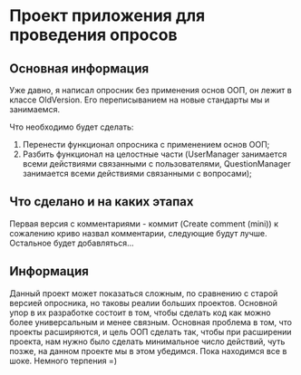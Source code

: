 # Проект приложения для проведения опросов

 ## Основная информация

 Уже давно, я написал опросник без применения основ ООП, он лежит в классе OldVersion. Его переписыванием на новые стандарты мы и занимаемся.

 Что необходимо будет сделать:
1. Перенести функционал опросника с применением основ ООП;
2. Разбить функционал на целостные части (UserManager занимается всеми действиями связанными с пользователями, QuestionManager занимается всеми действиями связанными с вопросами);

## Что сделано и на каких этапах

 Первая версия с комментариями - коммит (Create comment (mini)) к сожалению криво назвал комментарии, следующие будут лучше.
 Остальное будет добавляться...

## Информация

 Данный проект может показаться сложным, по сравнению с старой версией опросника, но таковы реалии больших проектов. Основной упор в их разработке состоит в том, чтобы сделать код как можно более универсальным и менее связным. Основная проблема в том, что проекты расширяются, и цель ООП сделать так, чтобы при расширении проекта, нам нужно было сделать минимальное число действий, чуть позже, на данном проекте мы в этом убедимся. Пока находимся все в шоке. Немного терпения =)
